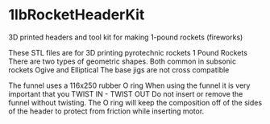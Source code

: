 # 1lbRocketHeaderKit
3D printed headers and tool kit for making 1-pound rockets (fireworks)

These STL files are for 3D printing pyrotechnic rockets
1 Pound Rockets
There are two types of geometric shapes. Both common in subsonic rockets
Ogive and Elliptical
The base jigs are not cross compatible

The funnel uses a 116x250 rubber O ring
When using the funnel it is very important that you TWIST IN - TWIST OUT
Do not insert or remove the funnel without twisting.
The O ring will keep the composition off of the sides of the header to protect from friction while inserting motor.
